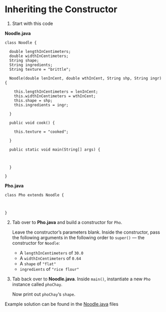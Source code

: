 # Inheriting the Constructor

1. Start with this code

**Noodle.java**

```
class Noodle {
  
  double lengthInCentimeters;
  double widthInCentimeters;
  String shape;
  String ingredients;
  String texture = "brittle";
  
  Noodle(double lenInCent, double wthInCent, String shp, String ingr) {
    
    this.lengthInCentimeters = lenInCent;
    this.widthInCentimeters = wthInCent;
    this.shape = shp;
    this.ingredients = ingr;
    
  }
  
  public void cook() {
    
    this.texture = "cooked";
    
  }
  
  public static void main(String[] args) {
    
    
    
  }
  
}
```

**Pho.java**

```
class Pho extends Noodle {
  
  
  
}
```

2. Tab over to **Pho.java** and build a constructor for ```Pho```.

	Leave the constructor’s parameters blank. Inside the constructor, pass the following arguments in the following order to ```super()``` — the constructor for ```Noodle```:

	- A ```lengthInCentimeters``` of ```30.0```
	- A ```widthInCentimeters``` of ```0.64```
	- A ```shape``` of ```"flat"```
	- ```ingredients``` of ```"rice flour"```

3. Tab back over to **Noodle.java**. Inside ```main()```, instantiate a new ```Pho``` instance called ```phoChay```.

	Now print out ```phoChay```‘s ```shape```.


Example solution can be found in the [Noodle.java](https://github.com/upliftdev/Foundations/blob/main/9.Inheritance_and_Polymorphism/Inheriting_the_Constructor/src/main/java/com/examples/ip2/Pho.java) files